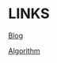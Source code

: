 # LINKS
[Blog](https://kukurubbing.tistory.com)

[Algorithm](https://github.com/mangji12/algorithm)
